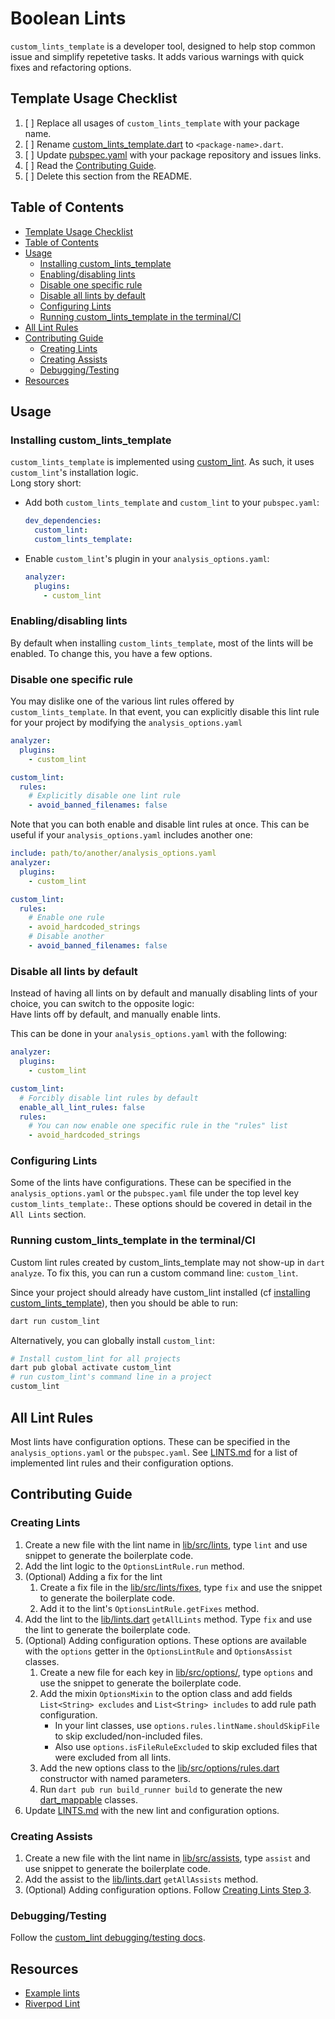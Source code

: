 <!-- omit from toc -->
# Boolean Lints

`custom_lints_template` is a developer tool, designed to help stop common issue and simplify repetetive tasks. It adds various warnings with quick fixes and refactoring options.

## Template Usage Checklist

1. [ ] Replace all usages of `custom_lints_template` with your package name.
2. [ ] Rename [custom_lints_template.dart](lib/custom_lints_template.dart) to `<package-name>.dart`.
3. [ ] Update [pubspec.yaml](./pubspec.yaml) with your package repository and issues links.
4. [ ] Read the [Contributing Guide](#contributing-guide).
5. [ ] Delete this section from the README.

## Table of Contents

- [Template Usage Checklist](#template-usage-checklist)
- [Table of Contents](#table-of-contents)
- [Usage](#usage)
  - [Installing custom\_lints\_template](#installing-custom_lints_template)
  - [Enabling/disabling lints](#enablingdisabling-lints)
  - [Disable one specific rule](#disable-one-specific-rule)
  - [Disable all lints by default](#disable-all-lints-by-default)
  - [Configuring Lints](#configuring-lints)
  - [Running custom\_lints\_template in the terminal/CI](#running-custom_lints_template-in-the-terminalci)
- [All Lint Rules](#all-lint-rules)
- [Contributing Guide](#contributing-guide)
  - [Creating Lints](#creating-lints)
  - [Creating Assists](#creating-assists)
  - [Debugging/Testing](#debuggingtesting)
- [Resources](#resources)

## Usage

### Installing custom_lints_template

`custom_lints_template` is implemented using [custom_lint](https://pub.dev/packages/custom_lint). As such, it uses `custom_lint`'s installation logic.  
Long story short:

- Add both `custom_lints_template` and `custom_lint` to your `pubspec.yaml`:

  ```yaml
  dev_dependencies:
    custom_lint:
    custom_lints_template:
  ```

- Enable `custom_lint`'s plugin in your `analysis_options.yaml`:

  ```yaml
  analyzer:
    plugins:
      - custom_lint
  ```

### Enabling/disabling lints

By default when installing `custom_lints_template`, most of the lints will be enabled.
To change this, you have a few options.

### Disable one specific rule

You may dislike one of the various lint rules offered by `custom_lints_template`.
In that event, you can explicitly disable this lint rule for your project
by modifying the `analysis_options.yaml`

```yaml
analyzer:
  plugins:
    - custom_lint

custom_lint:
  rules:
    # Explicitly disable one lint rule
    - avoid_banned_filenames: false
```

Note that you can both enable and disable lint rules at once.
This can be useful if your `analysis_options.yaml` includes another one:

```yaml
include: path/to/another/analysis_options.yaml
analyzer:
  plugins:
    - custom_lint

custom_lint:
  rules:
    # Enable one rule
    - avoid_hardcoded_strings
    # Disable another
    - avoid_banned_filenames: false
```

### Disable all lints by default

Instead of having all lints on by default and manually disabling lints of your choice,
you can switch to the opposite logic:  
Have lints off by default, and manually enable lints.

This can be done in your `analysis_options.yaml` with the following:

```yaml
analyzer:
  plugins:
    - custom_lint

custom_lint:
  # Forcibly disable lint rules by default
  enable_all_lint_rules: false
  rules:
    # You can now enable one specific rule in the "rules" list
    - avoid_hardcoded_strings
```

### Configuring Lints

Some of the lints have configurations. These can be specified in the `analysis_options.yaml`
or the `pubspec.yaml` file under the top level key `custom_lints_template:`. These options should be
covered in detail in the `All Lints` section.

### Running custom_lints_template in the terminal/CI

Custom lint rules created by custom_lints_template may not show-up in `dart analyze`.
To fix this, you can run a custom command line: `custom_lint`.

Since your project should already have custom_lint installed
(cf [installing custom_lints_template](#installing-custom_lints_template)), then you should be
able to run:

```sh
dart run custom_lint
```

Alternatively, you can globally install `custom_lint`:

```sh
# Install custom_lint for all projects
dart pub global activate custom_lint
# run custom_lint's command line in a project
custom_lint
```

## All Lint Rules

Most lints have configuration options. These can be specified in the `analysis_options.yaml` or the `pubspec.yaml`.
See [LINTS.md](docs/LINTS.md) for a list of implemented lint rules and their configuration options.

## Contributing Guide

### Creating Lints

1. Create a new file with the lint name in [lib/src/lints](lib/src/lints),
type `lint` and use snippet to generate the boilerplate code.
1. Add the lint logic to the `OptionsLintRule.run` method.
1. (Optional) Adding a fix for the lint
    1. Create a fix file in the [lib/src/lints/fixes](lib/src/lints/fixes), type `fix` and
    use the snippet to generate the boilerplate code.
    1. Add it to the lint's `OptionsLintRule.getFixes` method.
1. Add the lint to the [lib/lints.dart](lib/lints.dart) `getAllLints` method. Type
`fix` and use the lint to generate the boilerplate code.
1. (Optional) Adding configuration options. These options are available with the `options` getter in the `OptionsLintRule`
and `OptionsAssist` classes.
    1. Create a new file for each key in [lib/src/options/](lib/src/options/),
    type `options` and use the snippet to generate the boilerplate code.
    1. Add the mixin `OptionsMixin` to the option class and add fields `List<String> excludes`
    and `List<String> includes` to add rule path configuration.
        - In your lint classes, use `options.rules.lintName.shouldSkipFile` to skip excluded/non-included files.
        - Also use `options.isFileRuleExcluded` to skip excluded files that were excluded from all lints.
    1. Add the new options class to the [lib/src/options/rules.dart](lib/src/options/rules.dart)
    constructor with named parameters.
    1. Run `dart pub run build_runner build` to generate the new [dart_mappable](https://pub.dev/packages/dart_mappable) classes.
1. Update [LINTS.md](docs/LINTS.md) with the new lint and configuration options.

### Creating Assists

1. Create a new file with the lint name in [lib/src/assists](lib/src/assists),
type `assist` and use snippet to generate the boilerplate code.
2. Add the assist to the [lib/lints.dart](lib/lints.dart) `getAllAssists` method.
3. (Optional) Adding configuration options. Follow [Creating Lints Step 3](#creating-lints).

### Debugging/Testing

Follow the [custom_lint debugging/testing docs](https://pub.dev/packages/custom_lint#using-the-dart-debugger).

## Resources

- [Example lints](https://github.com/invertase/dart_custom_lint/blob/main/packages/custom_lint/example/example_lint/lib/custom_lint_example_lint.dart)
- [Riverpod Lint](https://github.com/rrousselGit/riverpod/tree/master/packages/riverpod_lint)
